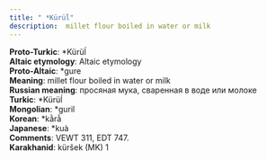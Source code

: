 ```yaml
---
title: " *Kürüĺ"
description:  millet flour boiled in water or milk
---
```


<strong>Proto-Turkic</strong>:  *Kürüĺ<br>
<strong>Altaic etymology</strong>:  Altaic etymology<br>
<strong> Proto-Altaic</strong>:  *gure<br>
<strong>Meaning</strong>:  millet flour boiled in water or milk<br>
<strong>Russian meaning</strong>:  просяная мука, сваренная в воде или молоке<br>
<strong>Turkic</strong>:  *Kürüĺ<br>
<strong>Mongolian</strong>:  *guril<br>
<strong>Korean</strong>:  *kằrằ<br>
<strong>Japanese</strong>:  *kuà<br>
<strong>Comments</strong>:  VEWT 311, EDT 747.<br>
<strong>Karakhanid</strong>:  küršek (MK) 1<br>


